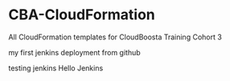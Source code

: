 # CBA-CloudFormation
All CloudFormation templates for CloudBoosta Training Cohort 3

my first jenkins deployment from github

testing jenkins
Hello Jenkins
